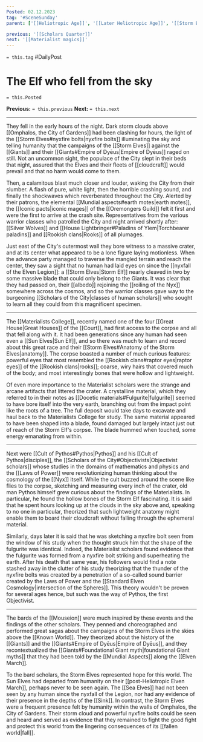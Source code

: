 ```yaml
---
Posted: 02.12.2023
tag: '#SceneSunday'
parent: ['[[Heliotropic Age]]', '[[Later Heliotropic Age]]', '[[Storm Elves]]', '[[Elven Legion]]']

previous: '[[Scholars Quarter]]'
next: '[[Materialist magics]]'
---
```

`= this.tag` #DailyPost
# The Elf who fell from the sky
`= this.Posted`

**Previous:** `= this.previous`
**Next:** `= this.next`

---

They fell in the early hours of the night. Dark storm clouds above [[Omphalos, the City of Gardens]] had been clashing for hours, the light of the [[Storm Elves#nyxfire bolts|nyxfire bolts]] illuminating the sky and telling humanity that the campaigns of the [[Storm Elves]] against the [[Giants]] and their [[Giants#Empire of Dyēus|Empire of Dyēus]] raged on still. Not an uncommon sight, the populace of the City slept in their beds that night, assured that the Elves and their fleets of [[cloudcraft]] would prevail and that no harm would come to them.

Then, a calamitous blast much closer and louder, waking the City from their slumber. A flash of pure, white light, then the horrible crashing sound, and finally the shockwaves which reverberated throughout the City. Alerted by their patrons, the elemental [[Mundial aspects#earth motes|earth motes]], the [[Iconic pacts|iconic mages]] of the [[Oremongers Guild]] felt it first and were the first to arrive at the crash site. Representatives from the various warrior classes who patrolled the City and night arrived shortly after: [[Silver Wolves]] and [[House Lightbringer#Paladins of Ylem|Torchbearer paladins]] and [[Rookish clans|Rooks]] of all plumages.

Just east of the City's outermost wall they bore witness to a massive crater, and at its center what appeared to be a lone figure laying motionless. When the advance party managed to traverse the mangled terrain and reach the center, they saw a sight that no human had laid eyes on since the [[nyxfall of the Elven Legion]]: a [[Storm Elves|Storm Elf]] nearly cleaved in two by some massive blade that could only belong to the Giants. It was clear that they had passed on, their [[albedo]] rejoining the [[roiling of the Nyx]] somewhere across the cosmos, and so the warrior classes gave way to the burgeoning [[Scholars of the City|classes of human scholars]] who sought to learn all they could from this magnificent specimen.

---

The [[Materialists College]], recently named one of the four [[Great House|Great Houses]] of the [[Court]], had first access to the corpse and all that fell along with it. It had been generations since any human had seen even a [[Sun Elves|Sun Elf]], and so there was much to learn and record about this great race and their [[Storm Elves#Anatomy of the Storm Elves|anatomy]]. The corpse boasted a number of much curious features: powerful eyes that most resembled the [[Rookish clans#raptor eyes|raptor eyes]] of the [[Rookish clans|rooks]]; coarse, wiry hairs that covered much of the body; and most interestingly bones that were hollow and lightweight.

Of even more importance to the Materialist scholars were the strange and arcane artifacts that littered the crater. A crystalline material, which they referred to in their notes as [[Docetic materials#Fulgurite|fulgurite]] seemed to have bore itself into the very earth, branching out from the impact point like the roots of a tree. The full deposit would take days to excavate and haul back to the Materialists College for study. The same material appeared to have been shaped into a blade, found damaged but largely intact just out of reach of the Storm Elf's corpse. The blade hummed when touched, some energy emanating from within.

---

Next were [[Cult of Pythos#Pythos|Pythos]] and his [[Cult of Pythos|disciples]], the [[Scholars of the City#Objectivists|Objectivist scholars]] whose studies in the domains of mathematics and physics and the [[Laws of Power]] were revolutionizing human thinking about the cosmology of the [[Nyx]] itself. While the cult buzzed around the scene like flies to the corpse, sketching and measuring every inch of the crater, old man Pythos himself grew curious about the findings of the Materialists. In particular, he found the hollow bones of the Storm Elf fascinating. It is said that he spent hours looking up at the clouds in the sky above and, speaking to no one in particular, theorized that such lightweight anatomy might enable them to board their cloudcraft without falling through the ephemeral material.

Similarly, days later it is said that he was sketching a nyxfire bolt seen from the window of his study when the thought struck him that the shape of the fulgurite was identical. Indeed, the Materialist scholars found evidence that the fulgurite was formed from a nyxfire bolt striking and superheating the earth. After his death that same year, his followers would find a note stashed away in the clutter of his study theorizing that the thunder of the nyxfire bolts was created by a penetration of a so-called sound barrier created by the Laws of Power and the [[Standard Elven Cosmology|intersection of the Spheres]]. This theory wouldn't be proven for several ages hence, but such was the way of Pythos, the first Objectivist.

---

The bards of the [[Mouseion]] were much inspired by these events and the findings of the other scholars. They penned and choreographed and performed great sagas about the campaigns of the Storm Elves in the skies above the [[Known World]]. They theorized about the history of the [[Giants]] and the [[Giants#Empire of Dyēus|Empire of Dyēus]], and they recontextualized the [[Giants#Foundational Giant myth|foundational Giant myths]] that they had been told by the [[Mundial Aspects]] along the [[Elven March]].

To the bard scholars, the Storm Elves represented hope for this world. The Sun Elves had departed from humanity on their [[post-Heliotropic Elven March]], perhaps never to be seen again. The [[Sea Elves]] had not been seen by any human since the nyxfall of the Legion, nor had any evidence of their presence in the depths of the [[Sink]]. In contrast, the Storm Elves were a frequent presence felt by humanity within the walls of Omphalos, the City of Gardens. Their storm cloud and powerful nyxfire bolts could be seen and heard and served as evidence that they remained to fight the good fight and protect this world from the lingering consequences of its [[fallen world|fall]].
